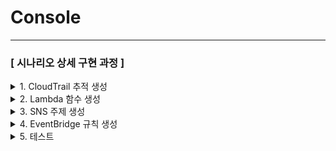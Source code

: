 # Console

***

### **\[ 시나리오 상세 구현 과정 ]**

<details>

<summary>1. CloudTrail 추적 생성</summary>

**STEP 1) CloudTrail 검색**

<figure><img src="../.gitbook/assets/image (130).png" alt=""><figcaption></figcaption></figure>

AWS 계정 내에서 발생하는 API 호출 및 활동 내역을 자동으로 기록하고 추적하기 위해 **CloudTrail서비스**로 이동한다.



**STEP 2) CloudTrail 생성 (이미 생성된 추적 있을 경우 생략)**

<figure><img src="../.gitbook/assets/image (131).png" alt=""><figcaption></figcaption></figure>

**Create trail** 버튼을 클릭해 사용할 추적을 생성한다.



**\[ 추적 속성 선택 ]**

<figure><img src="../.gitbook/assets/image (132).png" alt=""><figcaption></figcaption></figure>

CloudTrail 트레일(추적)의 기본 설정을 지정 후 **Next**버튼을 클릭한다.

**Log file SSE-KMS encryption은 S3 버킷에 로그가 업로드 될 때마다 알림**을 SNS로 보내는 용도이므로 체크 해제한다.

* **Trail name** : **`ct-securitygroup`**
* **Storage location :** Create new S3 bucket
* **Additional settings - Log file validation :** Enabled 해제 \</aside>



**\[ 로그 이벤트 선택 ]**

<figure><img src="../.gitbook/assets/image (134).png" alt=""><figcaption></figcaption></figure>

로그 이벤트, 이벤트 관리 옵션 선택 후 **Next**버튼을 클릭한다.

* **Events** : Management events, Insights events
* **Management events - API activity :** Read, Write 체크&#x20;



**\[ 검토 및 생성 ]**

<figure><img src="../.gitbook/assets/image (136).png" alt=""><figcaption></figcaption></figure>

각 단계 검토 후 **Create trail** 버튼을 클릭하면 추적이 생성된다.



**STEP 3) 추적 생성 확인**

<figure><img src="../.gitbook/assets/image (138).png" alt=""><figcaption></figcaption></figure>

이후 정상적으로 추적이 생성되었는지 확인한다.

</details>

<details>

<summary>2. Lambda 함수 생성</summary>

**STEP 1) Discord 채널 생성 및 WebHook 설정**

**\[ 채널 만들기 ]**

<div align="left"><figure><img src="../.gitbook/assets/image (139).png" alt="" width="375"><figcaption></figcaption></figure></div>

이벤트에 관한 알림을 수신 할 채널을 만들어준다.

* **채널 이름** **: `securitygroup-alarm`**&#x20;



**\[ 채널 편집 ]**

<div align="left"><figure><img src="../.gitbook/assets/image (140).png" alt="" width="342"><figcaption></figcaption></figure></div>

위와 같이 생성된 채널에서 **채널 편집**을 클릭한다.



**\[ 웹후크 연동 ]**

<figure><img src="../.gitbook/assets/image (141).png" alt=""><figcaption></figcaption></figure>

왼쪽 상단의 설정 목록에서 **연동 → 웹후크 만들기**를 클릭하여 웹후크 봇을 만들어 준다.



**\[ 웹후크 URL 복사 ]**

<figure><img src="../.gitbook/assets/image (142).png" alt=""><figcaption></figcaption></figure>

왼쪽 상단의 설정 목록에서 연동 → 웹후크 만들기를 클릭하여 웹후크 봇을 만들어 준다. 이후 아래의 ‘**웹후크 URL 복사**’ 버튼을 클릭해 Lambda에서 사용할 URL을 가져온다.

* **이름** : 원하는 이름으로 작성
* **채널** : #securitygroup\_alarm (앞서 생성한 채널 이름 선택)&#x20;



**STEP 2) Lambda 함수 생성**

<figure><img src="../.gitbook/assets/image (144).png" alt=""><figcaption></figcaption></figure>

알람을 발송할 함수를 만들기 위해 AWS 콘솔에서 **Lambda서비스**로 이동한다.



<figure><img src="../.gitbook/assets/image (147).png" alt=""><figcaption></figcaption></figure>

Lambda 서비스 화면 오른쪽 상단의 **Create a function** 버튼을 클릭한다.



**\[ 함수 생성 ]**

<figure><img src="../.gitbook/assets/image (148).png" alt=""><figcaption></figcaption></figure>

함수 이름, 런타임 및 아키텍처를 지정하고 **Next**버튼을 클릭한다.

* **Create function :** Author from scratch 선택
* **Function name** **: `lambda-securitygroup-alarm`**
* **Runtime :** Python 3.13
* **Architecture :** x86\_64



**\[ 생성된 함수 확인 ]**

<figure><img src="../.gitbook/assets/image (149).png" alt=""><figcaption></figcaption></figure>

정상적으로 Lambda함수가 생성되었는지 확인해준다.



**STEP 3) 환경 변수 편집**

<figure><img src="../.gitbook/assets/image (150).png" alt=""><figcaption></figcaption></figure>

이후 Configuration → Environment variables로 들어가서 **Edit** 버튼을 클릭한다.



**\[ 환경 변수 추가 ]**

<figure><img src="../.gitbook/assets/image (151).png" alt=""><figcaption></figcaption></figure>

Edit environment variables로 이동하여 **Add environment variables** 버튼을 클릭한다.



**\[ 환경 변수에 키와 값 추가 ]**

<figure><img src="../.gitbook/assets/image (152).png" alt=""><figcaption></figcaption></figure>

**Key, Value**를 다음과 같이 추가한 이후 **Save**버튼을 눌러 환경 변수를 추가해 준다.

* **Key, Value는 표를 참고**

| Key                   | **용도/설명**            | Value                                                                                                              |
| --------------------- | -------------------- | ------------------------------------------------------------------------------------------------------------------ |
| DISCORD\_WEBHOOK\_URL | 디스코드 알림용 Webhook URL | <p><a href="https://discord.com/api/webhooks/~~~">https://discord.com/api/webhooks/~~~</a> <br>(알림 받을 웹후크 url)</p> |



**STEP 4) Lambda 코드 소스 편집**

<figure><img src="../.gitbook/assets/image (153).png" alt=""><figcaption></figcaption></figure>

Code탭에서 **Lambda python 코드**를 작성 후 **Deploy**버튼을 클릭하여 배포한다.

```python
import os          
import json       
import urllib3     

# HTTP 요청 객체
http = urllib3.PoolManager()

# 환경 변수에서 Discord Webhook URL 불러오기
WEBHOOK = os.environ["DISCORD_WEBHOOK_URL"] # 위에서 정의한 key와 동일하게 작성

# Lambda의 메인 핸들러 함수 정의
def lambda_handler(event, context):
    for rec in event["Records"]:
        msg = json.loads(rec["Sns"]["Message"])
        detail = msg.get("detail", {})

        # 이벤트 이름
        event_name = detail.get("eventName", "N/A")

        # 이벤트 발생 시간
        event_time_utc = msg.get("time", "N/A")
        event_time_kst = event_time_utc.replace("T", " ").replace("Z", "") if event_time_utc != "N/A" else "N/A"

        # 사용자 정보
        user_arn = detail.get("userIdentity", {}).get("arn", "N/A")

        # API 호출자의 IP 주소
        source_ip = detail.get("sourceIPAddress", "N/A")

        # 리전 정보
        aws_region = msg.get("region", "N/A")

        # 계정 ID
        account_id = msg.get("account", "N/A")

        # 보안 그룹 ID
        sg_id = "N/A"
        params = detail.get("requestParameters", {})
        if "groupId" in params:
            sg_id = params["groupId"]
        elif "groupIds" in params and isinstance(params["groupIds"], list):
            sg_id = ", ".join(params["groupIds"])

        # Discord 메시지 구성
        content = (
            f"**[Security Group 변경 감지]**\\n"
            f"• 이벤트 이름: `{event_name}`\\n"
            f"• 보안 그룹 ID: `{sg_id}`\\n"
            f"• 발생 시간(KST): `{event_time_kst}`\\n"
            f"• 사용자 ARN: `{user_arn}`\\n"
            f"• 소스 IP: `{source_ip}`\\n"
            f"• 리전: `{aws_region}`\\n"
            f"• 계정 ID: `{account_id}`"
        )

        # Discord Webhook으로 메시지 전송
        http.request(
            "POST", WEBHOOK,
            body=json.dumps({"content": content}).encode(),
            headers={"Content-Type": "application/json"}
        )

http.request(
            "POST", WEBHOOK,
            body=json.dumps({"content": content}).encode(),
            headers={"Content-Type": "application/json"}
        )
```

</details>

<details>

<summary>3. SNS 주제 생성</summary>

**STEP 1) SNS 검색**

<figure><img src="../.gitbook/assets/image (163).png" alt=""><figcaption></figcaption></figure>

알람을 전송 받을 주제 및 구독을 생성하기 위해 **SNS 서비스**로 이동한다.



**STEP 2) 주제 생성**

<figure><img src="../.gitbook/assets/image (164).png" alt=""><figcaption></figcaption></figure>

좌측 탭에서 Topic으로 이동 후 **Create** topic 버튼을 클릭한다.



<figure><img src="../.gitbook/assets/image (165).png" alt=""><figcaption></figcaption></figure>

아래와 같이 작성한 후 Create Topic을 클릭한다.

* **Details :** Standard
* **Name :** **`sns-securitygroup-alarm`**&#x20;



**STEP 3 ) 구독 생성 - Email**

<figure><img src="../.gitbook/assets/image (166).png" alt=""><figcaption></figcaption></figure>

생성된 주제 확인 후 **Create subscription**을 누른다.



**\[ 구독 생성 - 세부사항 ]**

<figure><img src="../.gitbook/assets/image (167).png" alt=""><figcaption></figcaption></figure>

생성된 주제 확인 후 **Create subscription**을 클릭한다.

* **Protocol** : Email
* **Endpoint** : 알람 받을 이메일 주소



**STEP 4 ) 구독한 이메일 인증**

<figure><img src="../.gitbook/assets/image (168).png" alt=""><figcaption></figcaption></figure>

설정한 이메일 주소로 SNS의 Subscription Confirmation 메일이 전송된다. 이메일을 열어 **Confirm subscription** 버튼을 클릭해야 알림 수신이 정상적으로 설정된다.



<figure><img src="../.gitbook/assets/image (169).png" alt=""><figcaption></figcaption></figure>

**Confirm subscription**를 눌러 인증을 완료하면, SNS 구독이 정상적으로 등록된 것이다.



**STEP 5 ) 구독 생성 - Lambda**

<figure><img src="../.gitbook/assets/image (170).png" alt=""><figcaption></figcaption></figure>

디스코드로 알림을 보내기 위해 위에서 만든 Lambda 구독을 추가 생성한다.



**\[ 구독 생성 - 세부사항 ]**

<figure><img src="../.gitbook/assets/image (171).png" alt=""><figcaption></figcaption></figure>

* **Protocol** : AWS Lambda
* **Endpoint** : 앞서 생성한 Lambda 선택



**\[ 생성된 구독 확인 ]**

<figure><img src="../.gitbook/assets/image (162).png" alt=""><figcaption></figcaption></figure>



</details>

<details>

<summary>4. EventBridge 규칙 생성</summary>

**STEP 1) EventBridge 검색**

<figure><img src="../.gitbook/assets/image (154).png" alt=""><figcaption></figcaption></figure>

Lambda 함수를 주기적으로 실행하기 위해 AWS 콘솔에서 **EventBridge 서비스**로 이동한다.



**STEP 2) EventBridge 규칙 생성**

<figure><img src="../.gitbook/assets/image (155).png" alt=""><figcaption></figcaption></figure>

**Create rule** 버튼을 클릭해서 새 EventBridge 규칙을 생성한다.



**\[ 규칙 세부 정보 정의 ]**

<figure><img src="../.gitbook/assets/image (156).png" alt=""><figcaption></figcaption></figure>

* **Name** : **`eventbridge-securitygroup-changerule`**
* **Description** : (옵션)
* **Event bus :** default
* **Rule type** : Rule with an event pattern



**\[ 이벤트 패턴 작성 ]**

<figure><img src="../.gitbook/assets/image (157).png" alt=""><figcaption></figcaption></figure>

* **Event Source :** Other
* **Event pattern** : Custom pattern (JSON editor)

```json
{
  "source": ["aws.ec2"],
  "detail": {
    "eventSource": ["ec2.amazonaws.com"],
    "eventName": [
      "AuthorizeSecurityGroupIngress",
      "AuthorizeSecurityGroupEgress",
      "RevokeSecurityGroupIngress",
      "RevokeSecurityGroupEgress",
      "DeleteSecurityGroup"
    ]
  }
}
```



**\[ 대상 선택 ]**

<figure><img src="../.gitbook/assets/image (158).png" alt=""><figcaption></figcaption></figure>

이벤트가 감지되었을 때 실행할 대상 지정하고 **Next**버튼을 클릭한다.

* **Target Types** : AWS service
* **Select a target** : SNS topic
* **Target location** : Target in this account
* **Topic** : 미리 만들어 둔 sns topic 선택



**\[ 태그 구성 (선택) ]**

<figure><img src="../.gitbook/assets/image (159).png" alt=""><figcaption></figcaption></figure>

태그 구성은 선택 사항이므로 **Next**버튼을 클릭한다.



**\[ 검토 및 생성 ]**

<figure><img src="../.gitbook/assets/image (160).png" alt=""><figcaption></figcaption></figure>

설정 내용 최종 확인 후 **Create rule**버튼을 클릭한다.

* status - **enabled** 확인&#x20;



**STEP 3) 생성된 규칙 확인**

<figure><img src="../.gitbook/assets/image (161).png" alt=""><figcaption></figcaption></figure>

규칙이 정상적으로 생성되었는지 확인해준다.

</details>

<details>

<summary>5. 테스트</summary>

> 테스트를 위한 EC2를 생성하여 보안그룹 자체를 삭제하거나 \
> 인바운드 / 아웃바운드 규칙을 추가하고 삭제 할 수 있다.



**\[ 탐지 이벤트 안내 ]**

<table><thead><tr><th width="196.181884765625">이벤트 이름</th><th>설명</th><th>탐지목적</th></tr></thead><tbody><tr><td><code>AuthorizeSecurityGroupIngress</code></td><td>Security group에 인바운드 규칙 추가</td><td><strong>비인가 외부 접근 허용 탐지</strong> – 외부에서 EC2 인스턴스로의 접근을 허용하는 행위 감지</td></tr><tr><td><code>RevokeSecurityGroupIngress</code></td><td>Security group에서 인바운드 규칙 제거</td><td><strong>접근 차단 또는 흔적 제거 시도 탐지</strong> – 기존 접속 규칙을 제거함으로써 로그 감시 우회를 시도하는 행위 식별</td></tr><tr><td><code>AuthorizeSecurityGroupEgress</code></td><td>Security group에 아웃바운드 규칙 추가</td><td><strong>외부로의 데이터 유출 통로 생성 탐지</strong> – EC2 등 내부 자원에서 외부로 통신할 수 있는 경로를 설정한 행위 감시</td></tr><tr><td><code>RevokeSecurityGroupEgress</code></td><td>Security group에서 아웃바운드 규칙 제거</td><td><strong>유출 차단 흔적 삭제 또는 탐지 회피 시도 탐지</strong> – 기존 유출 경로를 감추기 위한 행위 식별</td></tr><tr><td><code>DeleteSecurityGroup</code></td><td>기존 Security Group 삭제</td><td><strong>보안 정책 우회 또는 탐지 회피 시도 탐지</strong> – 모니터링 대상이던 보안 그룹을 삭제함으로써 감시를 회피하려는 행위 감지</td></tr></tbody></table>



**\[ EC2 인스턴스 생성 ]**

<figure><img src="../.gitbook/assets/image (172).png" alt=""><figcaption></figcaption></figure>

이벤트 테스트를 위해 EC2로 이동한다.

<figure><img src="../.gitbook/assets/image (173).png" alt=""><figcaption></figcaption></figure>



**\[ Instance 시작 ]**

<figure><img src="../.gitbook/assets/image (174).png" alt=""><figcaption></figcaption></figure>

* **Name** **: `ec2-securitygroup-test`**
* **Amazon Machine Image (AMI)** : Amazon Linux 2 AMI&#x20;



**\[ Network 설정 ]**

<figure><img src="../.gitbook/assets/image (175).png" alt=""><figcaption></figcaption></figure>

테스트용 EC2 인스턴스를 생성해 테스트를 진행한다. 아래 사항 외에는 기본값 그대로 진행한다.

**Network Settings**

* **VPC** : default
* **Firewall (security groups)** : Create security group
* **Security group name** : **`securitygroup-test`**
* **Type, Source type** : ssh - My IP / Custom TCP - Anywhere

입력 후 **Launch Instance**를 클릭한다.



**\[ Key pair 설정]**

<figure><img src="../.gitbook/assets/image (176).png" alt=""><figcaption></figcaption></figure>

테스트를 위해 임의로 만든 EC2이므로 따로 키 페어 없이 진행한다.



**\[ 인스턴스 생성 확인 ]**

<figure><img src="../.gitbook/assets/image (177).png" alt=""><figcaption></figcaption></figure>



**\[ `AuthorizeSecurityGroupIngress` 이벤트 발생 ]**

<figure><img src="../.gitbook/assets/image (178).png" alt=""><figcaption></figcaption></figure>

생성한 EC2 인스턴스의 **Security** 탭에서 앞서 생성한 **Inbound rule**의 **Security Group** 설정에 접속한다

<figure><img src="../.gitbook/assets/image (179).png" alt=""><figcaption></figcaption></figure>

**Edit Inbound rules**를 클릭한다.

**\[ 보안 그룹 인바운드 규칙 추가 ]**

<figure><img src="../.gitbook/assets/image (180).png" alt=""><figcaption></figcaption></figure>

SSH의 source를 **Anywhere-IPv4**로 바꿔 저장한다.



**\[ `RevokeSecurityGroupIngress` 이벤트 발생 ]**

<figure><img src="../.gitbook/assets/image (181).png" alt=""><figcaption></figcaption></figure>

생성한 EC2 인스턴스의 **Security** 탭에서 앞서 생성한 **Inbound rules**의 **Security Group** 설정에 접속한다

<figure><img src="../.gitbook/assets/image (182).png" alt=""><figcaption></figcaption></figure>

**Edit Inbound rules**를 클릭한다.

**\[ 보안 그룹 인바운드 규칙 제거 ]**

<figure><img src="../.gitbook/assets/image (183).png" alt=""><figcaption></figcaption></figure>

보안 그룹에서 생성한 TCP 규칙을 **Delete**을 클릭해 삭제한다.

삭제 후 **Save rules**를 클릭해 변경 사항을 저장해준다.



**\[ `AuthorizeSecurityGroupEgress` 이벤트 발생 ]**

<figure><img src="../.gitbook/assets/image (184).png" alt=""><figcaption></figcaption></figure>

생성한 EC2 인스턴스의 **Security** 탭에서 앞서 생성한 **Outbound rules**의 **Security Group** 설정에 접속한다

<figure><img src="../.gitbook/assets/image (185).png" alt=""><figcaption></figcaption></figure>

**Edit Inbound rules**를 클릭한다.

**\[ 보안 그룹 아웃바운드 규칙 추가 ]**

<figure><img src="../.gitbook/assets/image (186).png" alt=""><figcaption></figcaption></figure>

편집 페이지에서 **Add rule**을 클릭한다.

<figure><img src="../.gitbook/assets/image (187).png" alt=""><figcaption></figcaption></figure>

아웃바운드 규칙 추가 이벤트를 유발하기 위해 새로운 규칙을 생성한다.

* **Type** : HTTP
* **Destination** : Anywhere-IPv4

설정 후 **Save rules**를 클릭한다.



**\[ `RevokeSecurityGroupEgress` 이벤트 발생 ]**

<figure><img src="../.gitbook/assets/image (188).png" alt=""><figcaption></figcaption></figure>

생성한 EC2 인스턴스의 **Security** 탭에서 앞서 생성한 **Outbound rules**의 **Security Group** 설정에 접속한다

<figure><img src="../.gitbook/assets/image (189).png" alt=""><figcaption></figcaption></figure>

**Edit Inbound rules**를 클릭한다.

**\[ 보안 그룹 아웃바운드 규칙 제거 ]**

<figure><img src="../.gitbook/assets/image (190).png" alt=""><figcaption></figcaption></figure>

보안 그룹에서 앞서 생성한 HTTP 규칙을 **Delete**을 클릭해 삭제한다.

삭제 후 **Save rules**를 클릭해 변경 사항을 저장해준다.



**\[ `DeleteSecurityGroup` 이벤트 발생 ]**

<figure><img src="../.gitbook/assets/image (191).png" alt=""><figcaption></figcaption></figure>

보안 그룹이 인스턴스에 연결되어 있는 상태에서는 삭제가 불가능하기 때문에 **인스턴스를 먼저 제거**해야 한다.

**\[ 보안 그룹 삭제 ]**

<figure><img src="../.gitbook/assets/image (192).png" alt=""><figcaption></figcaption></figure>

**EC2 → Security Groups**에 접속해 앞서 생성한 보안 그룹을 선택한다. 선택 후 **Actions → Delete security groups**을 클릭하여 보안 그룹을 삭제해 이벤트를 유발한다.



**\[ Email 알림 확인 ]**

<figure><img src="../.gitbook/assets/image (193).png" alt=""><figcaption></figcaption></figure>



**\[ Discord 알림 확인 ]**

<div align="left"><figure><img src="../.gitbook/assets/image (194).png" alt=""><figcaption></figcaption></figure></div>



</details>
